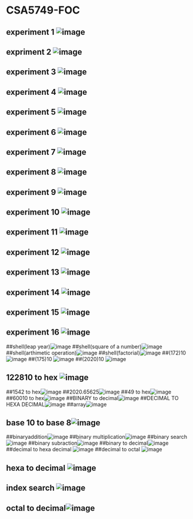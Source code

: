 # CSA5749-FOC
## experiment 1 ![image](https://user-images.githubusercontent.com/122251759/217583651-4c74fbc6-c125-4df0-9554-3f0ffdd4a5ef.png)
## expriment 2 ![image](https://user-images.githubusercontent.com/122251759/217578151-a16768b8-dacf-43cd-ad0f-7e1148c468f1.png)
## experiment 3 ![image](https://user-images.githubusercontent.com/122251759/217578722-b0b6bcaa-2e7f-4e01-8a88-890abc42f7b4.png)
## experiment 4 ![image](https://user-images.githubusercontent.com/122251759/217579100-a316a541-1c90-483b-a055-dc07a675de1e.png)
## experiment 5 ![image](https://user-images.githubusercontent.com/122251759/217579456-4776d81d-bf80-4422-b35a-7e450bc0cfcc.png)
## experiment 6 ![image](https://user-images.githubusercontent.com/122251759/217824326-cb4d1066-84e2-4e84-8671-92f1ef00fdbd.png)
## experiment 7 ![image](https://user-images.githubusercontent.com/122251759/217580063-a666d2ef-f206-488c-a390-5130a6db0d73.png)
## experiment 8 ![image](https://user-images.githubusercontent.com/122251759/217580403-4643c969-8aa1-43ac-a3cc-6109e34b45ec.png)
## experiment 9 ![image](https://user-images.githubusercontent.com/122251759/217824568-4dd55589-37f8-46eb-bec7-2fe4309851fd.png)
## experiment 10 ![image](https://user-images.githubusercontent.com/122251759/217581045-11f817fb-a037-4774-8c91-9a212ac0a4b9.png)
## experiment 11 ![image](https://user-images.githubusercontent.com/122251759/217581466-ca095136-3384-4ff1-96f1-6985f924ba3e.png)
## experiment 12 ![image](https://user-images.githubusercontent.com/122251759/217581802-e9e72420-e234-480d-ae6c-f2583701009c.png)
## experiment 13 ![image](https://user-images.githubusercontent.com/122251759/217582131-3e277f05-92e4-4854-b5b5-1b538703862e.png)
## experiment 14 ![image](https://user-images.githubusercontent.com/122251759/217582500-3e581c72-d307-4f67-8623-0b3103a2edad.png)
## experiment 15 ![image](https://user-images.githubusercontent.com/122251759/217582812-1571ac30-99b9-4e4f-8eb3-002adc77e293.png)
## experiment 16 ![image](https://user-images.githubusercontent.com/122251759/217583287-2dbe1679-d575-47e5-86f9-42d8801b5463.png)
##shell(leap year)![image](https://user-images.githubusercontent.com/122251759/217824928-33a2e3c4-9896-4388-81c4-b593a8c79884.png)
##shell(square of a number)![image](https://user-images.githubusercontent.com/122251759/217825271-71966285-27a3-4d69-ba63-a52d3f6cc974.png)
##shell(arthimetic operation)![image](https://user-images.githubusercontent.com/122251759/217825583-cfe7402b-1194-4368-822d-d2c74090ddb2.png)
##shell(factorial)![image](https://user-images.githubusercontent.com/122251759/217825942-5473efc3-da1b-4377-b914-bbce247082eb.png)
##(172)10 ![image](https://user-images.githubusercontent.com/122251759/217876472-31a69201-5b9e-49dc-8a34-1e3c4882cdb4.png)
##(175)10 ![image](https://user-images.githubusercontent.com/122251759/217839141-8980201d-5a96-4fb4-9495-9b17529ffbd7.png)
##(2020)10 ![image](https://user-images.githubusercontent.com/122251759/217839819-07ded43d-3b27-42d2-bd67-7ba994d9607a.png)
## 122810 to hex ![image](https://user-images.githubusercontent.com/122251759/217840268-fad71202-93b0-42ec-8013-06c69af9d325.png)
##1542 to hex![image](https://user-images.githubusercontent.com/122251759/217840832-28ff7c29-041f-476c-955f-a810070eac99.png)
##2020.65625![image](https://user-images.githubusercontent.com/122251759/217841475-657687cc-8214-466e-80ec-9db534a7998b.png)
##49 to hex![image](https://user-images.githubusercontent.com/122251759/217841992-cf920749-4e40-4e96-a5ff-962b1afca0df.png)
##60010 to hex![image](https://user-images.githubusercontent.com/122251759/217842376-26347051-ca77-493b-935a-2a575070d6f6.png)
##BINARY to decimal![image](https://user-images.githubusercontent.com/122251759/217842774-a1ae759b-d197-45de-b1b0-83c9d24b65bb.png)
##DECIMAL TO HEXA DECIMAL![image](https://user-images.githubusercontent.com/122251759/217843165-4f2ebaf0-994e-4004-8a2b-72050107464a.png)
##array![image](https://user-images.githubusercontent.com/122251759/217843432-e9b1832f-33da-4b67-b178-9e03be443540.png)
## base 10 to base 8![image](https://user-images.githubusercontent.com/122251759/217843713-a8b99f05-c837-44e3-b46d-3ee662f3569a.png)
##binaryaddition![image](https://user-images.githubusercontent.com/122251759/217844204-c68b8272-7983-41a8-a66e-dd69b6af161a.png)
##binary multiplication![image](https://user-images.githubusercontent.com/122251759/217844474-dd53effe-a487-4d26-bda8-4bf4a37a00e2.png)
##binary search![image](https://user-images.githubusercontent.com/122251759/217844797-4098d7b7-6c47-401e-9ad5-e29da34178bb.png)
##binary subraction![image](https://user-images.githubusercontent.com/122251759/217845068-dfa5ab85-bf3e-4399-abbc-503b41ca38e1.png)
##binary to decimal![image](https://user-images.githubusercontent.com/122251759/217845377-ae4fc3c9-ecf4-4154-ab7c-cf6158faa67c.png)
##decimal to hexa decimal ![image](https://user-images.githubusercontent.com/122251759/217845621-c21433fb-9a4c-4fef-b392-19ded95c8f3f.png)
##decimal to octal ![image](https://user-images.githubusercontent.com/122251759/217845882-96d22218-9e59-448f-b779-213a641a0e36.png)
## hexa to decimal ![image](https://user-images.githubusercontent.com/122251759/217846137-3d61736f-54ad-46c1-9f3a-91fc5c2665d4.png)
## index search ![image](https://user-images.githubusercontent.com/122251759/217846542-f514c9d2-23e9-433f-af79-cc916677c0ba.png)
## octal to decimal![image](https://user-images.githubusercontent.com/122251759/217847334-52dc8007-fe72-4045-b039-6643b4dd7958.png)



